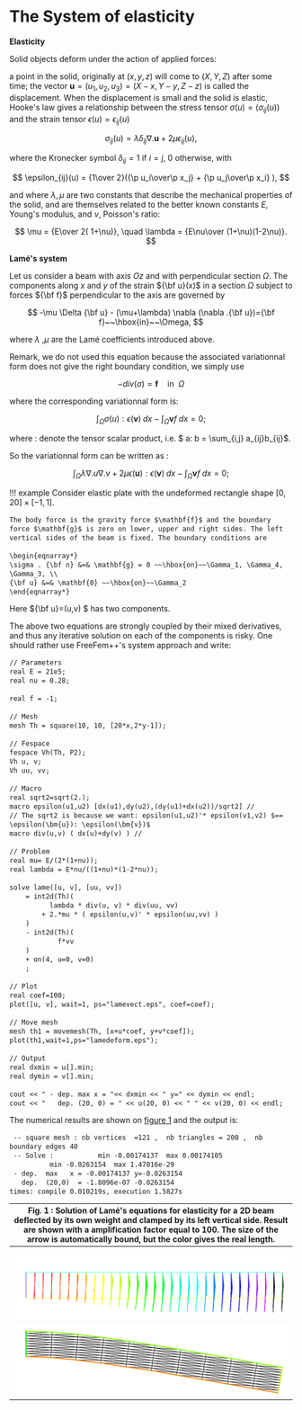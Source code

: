 # The System of elasticity

**Elasticity**

Solid objects deform under the action of applied forces:

a point in the solid, originally at $(x,y,z)$ will come to $(X,Y,Z)$ after some time; the vector $\mathbf{u}=(u_1,u_2,u_3) = (X-x, Y-y, Z-z)$ is called the displacement. When the displacement is small and the solid is elastic, Hooke's law gives a relationship between the stress tensor $\sigma(u)=(\sigma_{ij}(u) )$ and the strain tensor $\epsilon(u)=\epsilon_{ij}(u)$

$$
\sigma_{ij}(u) = \lambda \delta_{ij} \nabla.\mathbf{u}+ 2\mu\epsilon_{ij}(u),
$$

where the Kronecker symbol $\delta_{ij} = 1$ if $i=j$, $0$ otherwise, with

$$
\epsilon_{ij}(u) = {1\over 2}({\p u_i\over\p x_j} +
{\p u_j\over\p x_i} ),
$$

and where $\lambda, \mu$ are two constants that describe the mechanical properties of the solid, and are themselves related to the better known constants $E$, Young's modulus, and $\nu$, Poisson's ratio:

$$
\mu = {E\over 2( 1+\nu)}, \quad \lambda = {E\nu\over (1+\nu)(1-2\nu)}.
$$

**Lamé's system**

Let us consider a beam with axis $Oz$ and with perpendicular section
$\Omega$. The components along $x$ and $y$ of the strain ${\bf u}(x)$
in a section $\Omega$ subject to forces ${\bf f}$ perpendicular to the
axis are governed by

$$
	-\mu \Delta {\bf u} - (\mu+\lambda) \nabla (\nabla .{\bf u})={\bf f}~~\hbox{in}~~\Omega,
$$

where $\lambda$ ,$\mu$ are the Lamé coefficients introduced above.

Remark, we do not used this equation because the associated variationnal form does not give the right boundary condition, we simply use

$$
	- div( \sigma ) = \mathbf{f} \quad \mbox{in}~~\Omega
$$

where the corresponding variationnal form is:

$$
 \int_{\Omega} \sigma(u) : \epsilon(\mathbf{v})\;dx - \int_{\Omega} \mathbf{v} f \;dx =0;
$$

where $:$ denote the tensor scalar product,  i.e. $ a: b = \sum_{i,j} a_{ij}b_{ij}$.

So the variationnal form can be written as :

$$
 \int_{\Omega} \lambda \nabla.u \nabla.v + 2 \mu \epsilon(\mathbf{u}):\epsilon(\mathbf{v}) \; dx - \int_{\Omega} \mathbf{v} f \;dx =0;
$$

!!! example
	Consider elastic plate with the undeformed rectangle shape $[0,20]\times [-1,1]$.

	The body force is the gravity force $\mathbf{f}$ and the boundary force $\mathbf{g}$ is zero on lower, upper and right sides. The left vertical sides of the beam is fixed. The boundary conditions are

	\begin{eqnarray*}
	\sigma . {\bf n} &=& \mathbf{g} = 0 ~~\hbox{on}~~\Gamma_1, \Gamma_4, \Gamma_3, \\
	{\bf u} &=& \mathbf{0} ~~\hbox{on}~~\Gamma_2
	\end{eqnarray*}

Here ${\bf u}=(u,v) $ has two components.

The above two equations are strongly coupled by their mixed derivatives, and thus any iterative solution on each of the components is risky. One should rather use FreeFem++'s system approach and write:

```freefem
// Parameters
real E = 21e5;
real nu = 0.28;

real f = -1;

// Mesh
mesh Th = square(10, 10, [20*x,2*y-1]);

// Fespace
fespace Vh(Th, P2);
Vh u, v;
Vh uu, vv;

// Macro
real sqrt2=sqrt(2.);
macro epsilon(u1,u2) [dx(u1),dy(u2),(dy(u1)+dx(u2))/sqrt2] //
// The sqrt2 is because we want: epsilon(u1,u2)'* epsilon(v1,v2) $== \epsilon(\bm{u}): \epsilon(\bm{v})$
macro div(u,v) ( dx(u)+dy(v) ) //

// Problem
real mu= E/(2*(1+nu));
real lambda = E*nu/((1+nu)*(1-2*nu));

solve lame([u, v], [uu, vv])
	= int2d(Th)(
		  lambda * div(u, v) * div(uu, vv)
		+ 2.*mu * ( epsilon(u,v)' * epsilon(uu,vv) )
	)
	- int2d(Th)(
			f*vv
	)
	+ on(4, u=0, v=0)
	;

// Plot
real coef=100;
plot([u, v], wait=1, ps="lamevect.eps", coef=coef);

// Move mesh
mesh th1 = movemesh(Th, [x+u*coef, y+v*coef]);
plot(th1,wait=1,ps="lamedeform.eps");

// Output
real dxmin = u[].min;
real dymin = v[].min;

cout << " - dep. max x = "<< dxmin << " y=" << dymin << endl;
cout << "   dep. (20, 0) = " << u(20, 0) << " " << v(20, 0) << endl;
```

The numerical results are shown on [figure 1](#Fig1) and the output is:

```
 -- square mesh : nb vertices  =121 ,  nb triangles = 200 ,  nb boundary edges 40
 -- Solve :           min -0.00174137  max 0.00174105
          min -0.0263154  max 1.47016e-29
 - dep.  max   x = -0.00174137 y=-0.0263154
   dep.  (20,0)  = -1.8096e-07 -0.0263154
times: compile 0.010219s, execution 1.5827s
```

| <a name="Fig1">Fig. 1 :</a> Solution of Lamé's equations for elasticity for a 2D beam deflected by its own weight and clamped by its left vertical side. Result are shown with a amplification factor equal to  100. The size of the arrow is automatically bound, but the color gives the real length.|
|:----:|
|![Lame's vector](images/lame_vector.svg)|
|![Lame's deform](images/lame_deformation.svg)|
